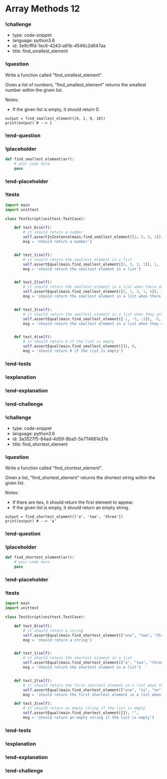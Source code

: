 # Array Methods 12

### !challenge

* type: code-snippet
* language: python3.6
* id: 3e9cfffd-1ec6-4243-a91b-4546c2d647aa
* title: find_smallest_element

### !question

Write a function called "find_smallest_element".

Given a list of numbers, "find_smallest_element" returns the smallest number within the given list.

Notes:
* If the given list is empty, it should return 0.

```
output = find_smallest_element([4, 1, 9, 10])
print(output) # --> 1
```

### !end-question

### !placeholder

```python
def find_smallest_element(arr):
    # your code here
    pass


```

### !end-placeholder

### !tests

```python
import main
import unittest

class TestScript(unittest.TestCase):

    def test_0(self):
        # it should return a number
        self.assertIsInstance(main.find_smallest_element([3, 5, 3, 1]), (float, int),
        msg = 'should return a number')


    def test_1(self):
        # it should return the smallest element in a list
        self.assertEqual(main.find_smallest_element([3, 5, 3, 1]), 1,
        msg = 'should return the smallest element in a list')


    def test_2(self):
        # it should return the smallest element in a list when there are ties
        self.assertEqual(main.find_smallest_element([3, 1, 3, 1, 5]), 1,
        msg = 'should return the smallest element in a list when there are ties')


    def test_3(self):
        # it should return the smallest element in a list when they are all negative
        self.assertEqual(main.find_smallest_element([-1, -5, -3]), -5,
        msg = 'should return the smallest element in a list when they are all negative')


    def test_4(self):
        # it should return 0 if the list is empty
        self.assertEqual(main.find_smallest_element([]), 0,
        msg = 'should return 0 if the list is empty')

```

### !end-tests

### !explanation

### !end-explanation

### !end-challenge

### !challenge

* type: code-snippet
* language: python3.6
* id: 3a3527f5-84ad-4d59-8ba5-5e774661e37e
* title: find_shortest_element

### !question

Write a function called "find_shortest_element".

Given a list, "find_shortest_element" returns the shortest string within the given list.

Notes:
* If there are ties, it should return the first element to appear.
* If the given list is empty, it should return an empty string.

```
output = find_shortest_element(['a', 'two', 'three'])
print(output) # --> 'a'
```

### !end-question

### !placeholder

```python
def find_shortest_element(arr):
    # your code here
    pass


```

### !end-placeholder

### !tests

```python
import main
import unittest

class TestScript(unittest.TestCase):

    def test_0(self):
        # it should return a string
        self.assertEqual(main.find_shortest_element(["one", "two", "three"]), str,
        msg = 'should return a string')


    def test_1(self):
        # it should return the shortest element in a list
        self.assertEqual(main.find_shortest_element(["a", "two", "three"]), "a",
        msg = 'should return the shortest element in a list')


    def test_2(self):
        # it should return the first shortest element in a list when there are ties
        self.assertEqual(main.find_shortest_element(["one", "to", "no"]), "to",
        msg = 'should return the first shortest element in a list when there are ties')

    def test_3(self):
        # it should return an empty string if the list is empty
        self.assertEqual(main.find_shortest_element([]), "",
        msg = 'should return an empty string if the list is empty')

```

### !end-tests

### !explanation

### !end-explanation

### !end-challenge
